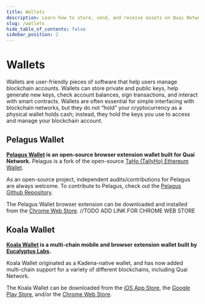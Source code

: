 ```yaml
---
title: Wallets
description: Learn how to store, send, and receive assets on Quai Network.
slug: /wallets
hide_table_of_contents: false
sidebar_position: 2
---
```


# Wallets

Wallets are user-friendly pieces of software that help users manage blockchain accounts. Wallets can store private and public keys, help generate new keys, check account balances, sign transactions, and interact with smart contracts. Wallets are often essential for simple interfacing with blockchain networks, but they do not “hold” your cryptocurrency as a physical wallet holds cash; instead, they hold the keys you use to access and manage your blockchain account.


## Pelagus Wallet

**[Pelagus Wallet](https://pelaguswallet.io/) is an open-source browser extension wallet built for Quai Network.** Pelagus is a fork of the open-source [TaHo (TallyHo) Ethereum Wallet](https://taho.xyz/). 

As an open-source project, independent audits/contributions for Pelagus are always welcome. To contribute to Pelagus, check out the [Pelagus Github Repository](https://github.com/PelagusWallet).

The Pelagus Wallet browser extension can be downloaded and installed from the [Chrome Web Store](https://pelaguswallet.io). //TODO ADD LINK FOR CHROME WEB STORE

## Koala Wallet

**[Koala Wallet](https://koalawallet.io/) is a multi-chain mobile and browser extension wallet built by [Eucalyptus Labs](https://eucalyptuslabs.com/).**

Koala Wallet originated as a Kadena-native wallet, and has now added multi-chain support for a variety of different blockchains, including Quai Network.

The Koala Wallet can be downloaded from the [iOS App Store](https://apps.apple.com/us/app/koala-wallet/id1627486259), the [Google Play Store](https://play.google.com/store/apps/details?id=com.eucalyptuslabs.kowallet&pli=1), and/or the [Chrome Web Store](https://chrome.google.com/webstore/detail/koala-wallet/lnnnmfcpbkafcpgdilckhmhbkkbpkmid). 
